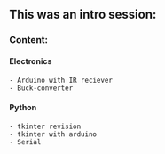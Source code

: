 ## This was an intro session:

### Content:
#### Electronics
    - Arduino with IR reciever
    - Buck-converter

#### Python
    - tkinter revision
    - tkinter with arduino
    - Serial